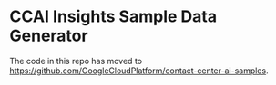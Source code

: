 # CCAI Insights Sample Data Generator

The code in this repo has moved to https://github.com/GoogleCloudPlatform/contact-center-ai-samples.
